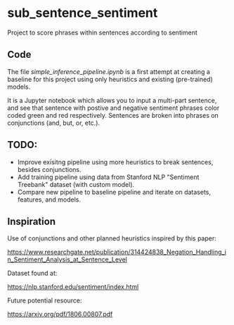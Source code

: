 # sub_sentence_sentiment
Project to score phrases within sentences according to sentiment

## Code

The file *simple_inference_pipeline.ipynb* is a first attempt at creating a baseline for this project using only heuristics and existing (pre-trained) models.

It is a Jupyter notebook which allows you to input a multi-part sentence, and see that sentence with postive and negative sentiment phrases color coded green and red respectively. Sentences are broken into phrases on conjunctions (and, but, or, etc.).

## TODO:

- Improve exisitng pipeline using more heuristics to break sentences, besides conjunctions.
- Add training pipeline using data from Stanford NLP "Sentiment Treebank" dataset (with custom model).
- Compare new pipeline to baseline pipeline and iterate on datasets, features, and models.

## Inspiration

Use of conjunctions and other planned heuristics inspired by this paper:

https://www.researchgate.net/publication/314424838_Negation_Handling_in_Sentiment_Analysis_at_Sentence_Level

Dataset found at:

https://nlp.stanford.edu/sentiment/index.html

Future potential resource:

https://arxiv.org/pdf/1806.00807.pdf
